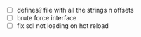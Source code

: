 - [ ] defines? file with all the strings n offsets
- [ ] brute force interface 
- [ ] fix sdl not loading on hot reload 
